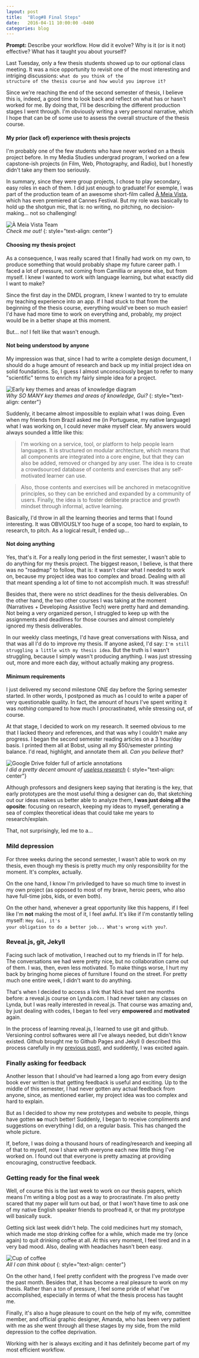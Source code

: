 ```yaml
---
layout: post
title:  "Blog#8 Final Steps"
date:   2016-04-11 10:00:00 -0400
categories: blog
---
```

**Prompt:** Describe your workflow. How did it evolve? Why is it (or is it not) effective? What has it taught you about yourself?

Last Tuesday, only a few thesis students showed up to our optional class meeting. It was a nice opportunity to revisit one of the most interesting and intriging discussions: <code>what do you think of the structure of the thesis course and how would you improve it?</code>

Since we're reaching the end of the second semester of thesis, I believe this is, indeed, a good time to look back and reflect on what has or hasn't worked for me. By doing that, I'll be describing the different production stages I went through. I'm obviously writing a very personal narrative, which I hope that can be of some use to assess the overall structure of the thesis course.

#### My prior (lack of) experience with thesis projects

I'm probably one of the few students who have never worked on a thesis project before. In my Media Studies undergrad program, I worked on a few capstone-ish projects (in Film, Web, Photography, and Radio), but I honestly didn't take any them too seriously. 

In summary, since they were group projects, I chose to play secondary, easy roles in each of them. I did just enough to graduate! For exemple, I was part of the production team of an awesome short-film called [À Meia Vista](http://sub.festival-cannes.fr/SfcCatalogue/MovieDetail/18b656aa-500f-4c50-9b2b-fcc7438352ac), which has even premiered at Cannes Festival. But my role was basically to hold up the shotgun mic, that is: no writing, no pitching, no decision-making... not so challenging!

![À Meia Vista Team](/images/post8-ameiavista.jpg)  
_Check me out!_
{: style="text-align: center"}

#### Choosing my thesis project

As a consequence, I was really scared that I finally had work on my own, to produce something that would probably shape my future career path. I faced a lot of pressure, not coming from Camillia or anyone else, but from myself. I knew I wanted to work with language learning, but what exactly did I want to make?

Since the first day in the DMDL program, I knew I wanted to try to emulate my teaching experience into an app. If I had stuck to that from the beginning of the thesis course, everything would've been so much easier! I'd have had more time to work on everything and, probably, my project would be in a better shape at this moment.

But... no! I felt like that wasn't enough. 

#### Not being understood by anyone

My impression was that, since I had to write a complete design document, I should do a huge amount of research and back up my initial project idea on solid foundations. So, I guess I almost unconsciously began to refer to many "scientific" terms to enrich my fairly simple idea for a project.

![Early key themes and areas of knowledge diagram](/images/post8-keythemes.jpg)  
_Why SO MANY key themes and areas of knowledge, Gui?_
{: style="text-align: center"}

Suddenly, it became almost impossible to explain what I was doing. Even when my friends from Brazil asked me (in Portuguese, my native language) what I was working on, I could never make myself clear. My answers would always sounded a little like this:

> I'm working on a service, tool, or platform to help people learn languages. It is structured on modular archtecture, which means that all components are integrated into a core engine, but that they can also be added, removed or changed by any user. The idea is to create a crowdsourced database of contents and exercises that any self-motivated learner can use. 

> Also, those contents and exercises will be anchored in metacognitive principles, so they can be enriched and expanded by a community of users. Finally, the idea is to foster deliberate practice and growth mindset through informal, active learning.

  Basically, I'd throw in all the learning theories and terms that I found interesting. It was OBVIOUSLY too huge of a scope, too hard to explain, to research, to pitch. As a logical result, I ended up...

#### Not doing anything

Yes, that's it. For a really long period in the first semester, I wasn't able to do anything for my thesis project. The biggest reason, I believe, is that there was no "roadmap" to follow, that is: it wasn't clear what I needed to work on, because my project idea was too complex and broad. Dealing with all that meant spending a lot of time to not accomplish much. It was stressful!

Besides that, there were no strict deadlines for the thesis deliverables. On the other hand, the two other courses I was taking at the moment (Narratives + Developing Assistive Tech) were pretty hard and demanding. Not being a very organized person, I struggled to keep up with the assignments and deadlines for those courses and almost completely ignored my thesis deliverables.

In our weekly class meetings, I'd have great conversations with Nissa, and that was all I'd do to improve my thesis. If anyone asked, I'd say: <code>I'm still struggling a little with my thesis idea</code>. But the truth is I wasn't struggling, because I simply wasn't producing anything. I was just stressing out, more and more each day, without actually making any progress.

#### Minimum requirements

I just delivered my second milestone ONE day before the Spring semester started. In other words, I postponed as much as I could to write a paper of very questionable quality. In fact, the amount of hours I've spent writing it was *nothing* compared to how much I procrastinated, while stressing out, of course.

At that stage, I decided to work on my research. It seemed obvious to me that I lacked theory and references, and that was why I couldn't make any progress. I began the second semester reading articles on a 3 hour/day basis. I printed them all at Bobst, using all my $50/semester printing balance. I'd read, highlight, and annotate them all. _Can you believe that?_

![Google Drive folder full of article annotations](/images/post8-research.png)  
_I did a pretty decent amount of [useless research](https://drive.google.com/drive/u/0/folders/0B-D7NHTmyc54Y1BpVXpiWG0tNWM)_
{: style="text-align: center"}

Although professors and designers keep saying that iterating is the key, that early prototypes are the most useful thing a designer can do, that sketching out our ideas makes us better able to analyze them, **I was just doing all the oposite**: focusing on research, keeping my ideas to myself, generating a sea of complex theoretical ideas that could take me years to research/explain. 

That, not surprisingly, led me to a...

### Mild depression

For three weeks during the second semester, I wasn't able to work on my thesis, even though my thesis is pretty much my only responsibility for the moment. It's complex, actually. 

On the one hand, I know I'm priviledged to have so much time to invest in my own project (as opposed to most of my brave, heroic peers, who also have full-time jobs, kids, or even both). 

On the other hand, whenever a great opportunity like this happens, if I feel like I'm **not** making the most of it, I feel awful. It's like if I'm constantly telling myself: <code>Hey Gui, it's your obligation to do a better job... What's wrong with you?</code>.

### Reveal.js, git, Jekyll

Facing such lack of motivation, I reached out to my friends in IT for help. The conversations we had were pretty nice, but no collaboration came out of them. I was, then, even less motivated. To make things worse, I hurt my back by bringing home pieces of furniture I found on the street. For pretty much one entire week, I didn't want to do anything.

That's when I decided to access a link that Nick had sent me months before: a reveal.js course on Lynda.com. I had never taken any classes on Lynda, but I was really interested in reveal.js. That course was amazing and, by just dealing with codes, I began to feel very **empowered** and **motivated** again.

In the process of learning reveal.js, I learned to use git and github. Versioning control softwares were all I've always needed, but didn't know existed. Github brought me to Github Pages and Jekyll (I described this process carefully in my [previous post)](/blog/2016/03/20/blog7-new-thesis-website.html), and suddently, I was excited again.

### Finally asking for feedback

Another lesson that I should've had learned a long ago from every design book ever written is that getting feedback is useful and exciting. Up to the middle of this semester, I had never gotten any actual feedback from anyone, since, as mentioned earlier, my project idea was too complex and hard to explain.

But as I decided to show my new prototypes and website to people, things have gotten **so** much better! Suddenly, I began to receive compliments and suggestions on everything I did, on a regular basis. This has changed the whole picture. 

If, before, I was doing a thousand hours of reading/research and keeping all of that to myself, now I share with everyone each new little thing I've worked on. I found out that everyone is pretty amazing at providing encouraging, constructive feedback.

### Getting ready for the final week

Well, of course this is the last week to work on our thesis papers, which means I'm writing a blog post as a way to procrastinate. I'm also pretty scared that my paper will turn out bad, or that I won't have time to ask one of my native English speaker friends to proofread it, or that my prototype will basically suck.

Getting sick last week didn't help. The cold medicines hurt my stomach, which made me stop drinking coffee for a while, which made me try (once again) to quit drinking coffee at all. At this very moment, I feel tired and in a very bad mood. Also, dealing with headaches hasn't been easy.

![Cup of coffee](/images/post8-coffee.jpg)  
_All I can think about_
{: style="text-align: center"}

On the other hand, I feel pretty confident with the progress I've made over the past month. Besides that, it has become a real pleasure to work on my thesis. Rather than a ton of pressure, I feel some pride of what I've accomplished, especially in terms of what the thesis process has taught me.

Finally, it's also a huge pleasure to count on the help of my wife, committee member, and official graphic designer, Amanda, who has been very patient with me as she went through all these stages by my side, from the mild depression to the coffee deprivation. 

Working with her is always exciting and it has definitely become part of my most efficient workflow.